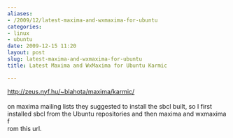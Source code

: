 ```yaml
---
aliases:
- /2009/12/latest-maxima-and-wxmaxima-for-ubuntu
categories:
- linux
- ubuntu
date: 2009-12-15 11:20
layout: post
slug: latest-maxima-and-wxmaxima-for-ubuntu
title: Latest Maxima and WxMaxima for Ubuntu Karmic

---
```


<a href="http://zeus.nyf.hu/~blahota/maxima/karmic/" title="maxima for ubuntu">
 http://zeus.nyf.hu/~blahota/maxima/karmic/
</a>
<br/>
<br/>
on maxima mailing lists they suggested to install the sbcl built, so I first installed sbcl from the Ubuntu repositories and then maxima and wxmaxima f
<br/>
rom this url.
